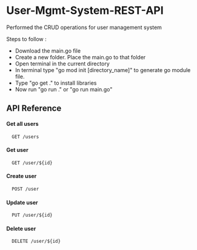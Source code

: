 # User-Mgmt-System-REST-API
Performed the CRUD operations for user management system 

Steps to follow :


 - Download the main.go file
 - Create a new folder. Place the main.go to that folder
 - Open terminal in the current directory
 - In terminal type "go mod init [directory_name]" to generate go module file.
 - Type "go get ." to install libraries
 - Now run "go run ." or "go run main.go"


## API Reference

#### Get all users

```http
  GET /users
```


#### Get user

```http
  GET /user/${id}
```

#### Create user

```http
  POST /user
```

#### Update user

```http
  PUT /user/${id}
```

#### Delete user

```http
  DELETE /user/${id}
```


